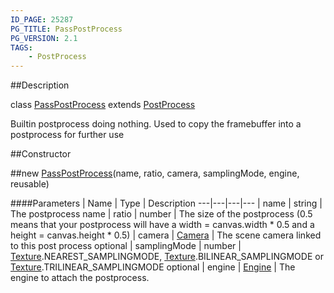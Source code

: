 ```yaml
---
ID_PAGE: 25287
PG_TITLE: PassPostProcess
PG_VERSION: 2.1
TAGS:
    - PostProcess
---
```

##Description

class [PassPostProcess](/classes/2.2/PassPostProcess) extends [PostProcess](/classes/2.2/PostProcess)

Builtin postprocess doing nothing. Used to copy the framebuffer into a postprocess for further use

##Constructor

##new [PassPostProcess](/classes/2.2/PassPostProcess)(name, ratio, camera, samplingMode, engine, reusable)



####Parameters
 | Name | Type | Description
---|---|---|---
 | name | string |  The postprocess name
 | ratio | number |  The size of the postprocess (0.5 means that your postprocess will have a width = canvas.width * 0.5 and a height = canvas.height * 0.5)
 | camera | [Camera](/classes/2.2/Camera) |  The scene camera linked to this post process
optional | samplingMode | number |  [Texture](/classes/2.2/Texture).NEAREST_SAMPLINGMODE, [Texture](/classes/2.2/Texture).BILINEAR_SAMPLINGMODE or [Texture](/classes/2.2/Texture).TRILINEAR_SAMPLINGMODE
optional | engine | [Engine](/classes/2.2/Engine) |  The engine to attach the postprocess.
